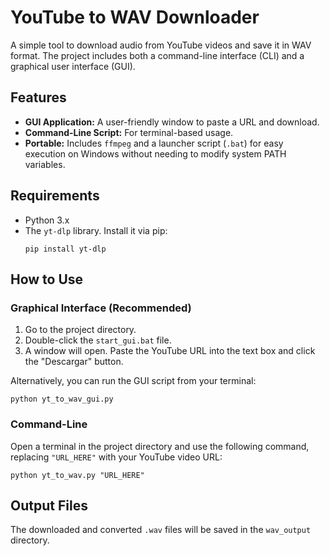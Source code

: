 # YouTube to WAV Downloader

A simple tool to download audio from YouTube videos and save it in WAV format. The project includes both a command-line interface (CLI) and a graphical user interface (GUI).

## Features

- **GUI Application:** A user-friendly window to paste a URL and download.
- **Command-Line Script:** For terminal-based usage.
- **Portable:** Includes `ffmpeg` and a launcher script (`.bat`) for easy execution on Windows without needing to modify system PATH variables.

## Requirements

- Python 3.x
- The `yt-dlp` library. Install it via pip:
  ```
  pip install yt-dlp
  ```

## How to Use

### Graphical Interface (Recommended)

1.  Go to the project directory.
2.  Double-click the `start_gui.bat` file.
3.  A window will open. Paste the YouTube URL into the text box and click the "Descargar" button.

Alternatively, you can run the GUI script from your terminal:
```
python yt_to_wav_gui.py
```

### Command-Line

Open a terminal in the project directory and use the following command, replacing `"URL_HERE"` with your YouTube video URL:

```
python yt_to_wav.py "URL_HERE"
```

## Output Files

The downloaded and converted `.wav` files will be saved in the `wav_output` directory.
